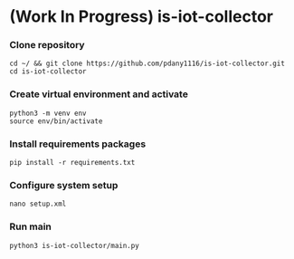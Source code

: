 # (Work In Progress) is-iot-collector

### Clone repository
```
cd ~/ && git clone https://github.com/pdany1116/is-iot-collector.git
cd is-iot-collector
```

### Create virtual environment and activate
```
python3 -m venv env
source env/bin/activate
```

### Install requirements packages
```
pip install -r requirements.txt
```

### Configure system setup
```
nano setup.xml
```

### Run main
```
python3 is-iot-collector/main.py
```
